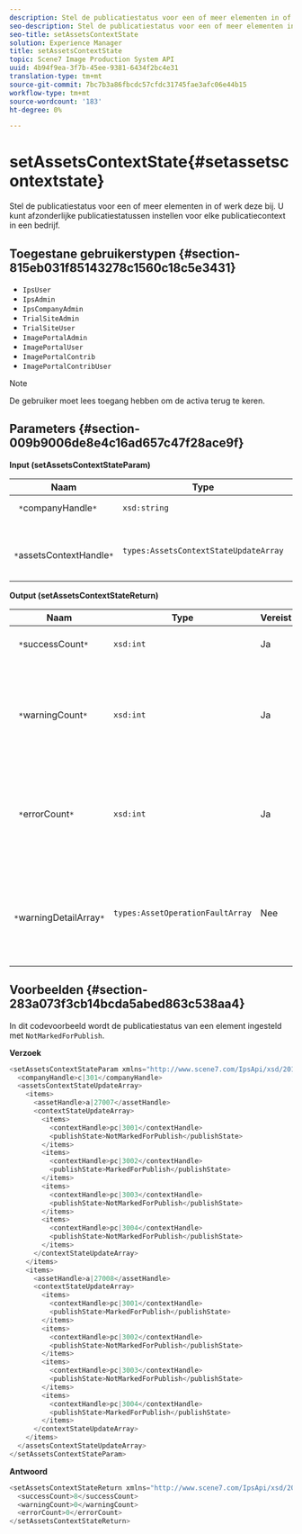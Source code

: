 ```yaml
---
description: Stel de publicatiestatus voor een of meer elementen in of werk deze bij. U kunt afzonderlijke publicatiestatussen instellen voor elke publicatiecontext in een bedrijf.
seo-description: Stel de publicatiestatus voor een of meer elementen in of werk deze bij. U kunt afzonderlijke publicatiestatussen instellen voor elke publicatiecontext in een bedrijf.
seo-title: setAssetsContextState
solution: Experience Manager
title: setAssetsContextState
topic: Scene7 Image Production System API
uuid: 4b94f9ea-3f7b-45ee-9381-6434f2bc4e31
translation-type: tm+mt
source-git-commit: 7bc7b3a86fbcdc57cfdc31745fae3afc06e44b15
workflow-type: tm+mt
source-wordcount: '183'
ht-degree: 0%

---
```



# setAssetsContextState{#setassetscontextstate}

Stel de publicatiestatus voor een of meer elementen in of werk deze bij. U kunt afzonderlijke publicatiestatussen instellen voor elke publicatiecontext in een bedrijf.

## Toegestane gebruikerstypen {#section-815eb031f85143278c1560c18c5e3431}

* `IpsUser`
* `IpsAdmin`
* `IpsCompanyAdmin`
* `TrialSiteAdmin`
* `TrialSiteUser`
* `ImagePortalAdmin`
* `ImagePortalUser`
* `ImagePortalContrib`
* `ImagePortalContribUser`

>[!NOTE]
>
>De gebruiker moet lees toegang hebben om de activa terug te keren.

## Parameters {#section-009b9006de8e4c16ad657c47f28ace9f}

**Input (setAssetsContextStateParam)**

| Naam | Type | Vereist | Beschrijving |
|---|---|---|---|
| ` *`companyHandle`*` | `xsd:string` | Ja | Handgreep aan het bedrijf. |
| ` *`assetsContextHandle`*` | `types:AssetsContextStateUpdateArray` | Ja | Een array met elementen en de bijbehorende nieuwe publicatiestatus. |

**Output (setAssetsContextStateReturn)**

| Naam | Type | Vereist | Beschrijving |
|---|---|---|---|
| ` *`successCount`*` | `xsd:int` | Ja | Het aantal elementen is gewijzigd. |
| ` *`warningCount`*` | `xsd:int` | Ja | Het aantal waarschuwingen dat wordt gegenereerd wanneer de bewerking heeft geprobeerd elementen te wijzigen. |
| ` *`errorCount`*` | `xsd:int` | Ja | Het aantal fouten dat is gegenereerd toen de bewerking probeerde elementen te wijzigen. |
| ` *`warningDetailArray`*` | `types:AssetOperationFaultArray` | Nee | Array met fouten die door elementen worden gegenereerd wanneer de bewerking probeerde deze te wijzigen. |

## Voorbeelden {#section-283a073f3cb14bcda5abed863c538aa4}

In dit codevoorbeeld wordt de publicatiestatus van een element ingesteld met `NotMarkedForPublish`.

**Verzoek**

```java
<setAssetsContextStateParam xmlns="http://www.scene7.com/IpsApi/xsd/2011-11-04">
  <companyHandle>c|301</companyHandle>
  <assetsContextStateUpdateArray>
    <items>
      <assetHandle>a|27007</assetHandle>
      <contextStateUpdateArray>
        <items>
          <contextHandle>pc|3001</contextHandle>
          <publishState>NotMarkedForPublish</publishState>
        </items>
        <items>
          <contextHandle>pc|3002</contextHandle>
          <publishState>MarkedForPublish</publishState>
        </items>
        <items>
          <contextHandle>pc|3003</contextHandle>
          <publishState>NotMarkedForPublish</publishState>
        </items>
        <items>
          <contextHandle>pc|3004</contextHandle>
          <publishState>NotMarkedForPublish</publishState>
        </items>
      </contextStateUpdateArray>
    </items>
    <items>
      <assetHandle>a|27008</assetHandle>
      <contextStateUpdateArray>
        <items>
          <contextHandle>pc|3001</contextHandle>
          <publishState>MarkedForPublish</publishState>
        </items>
        <items>
          <contextHandle>pc|3002</contextHandle>
          <publishState>NotMarkedForPublish</publishState>
        </items>
        <items>
          <contextHandle>pc|3003</contextHandle>
          <publishState>NotMarkedForPublish</publishState>
        </items>
        <items>
          <contextHandle>pc|3004</contextHandle>
          <publishState>MarkedForPublish</publishState>
        </items>
      </contextStateUpdateArray>
    </items>
  </assetsContextStateUpdateArray>
</setAssetsContextStateParam>
```

**Antwoord**

```java
<setAssetsContextStateReturn xmlns="http://www.scene7.com/IpsApi/xsd/2011-11-04-beta">
  <successCount>8</successCount>
  <warningCount>0</warningCount>
  <errorCount>0</errorCount>
</setAssetsContextStateReturn>
```

